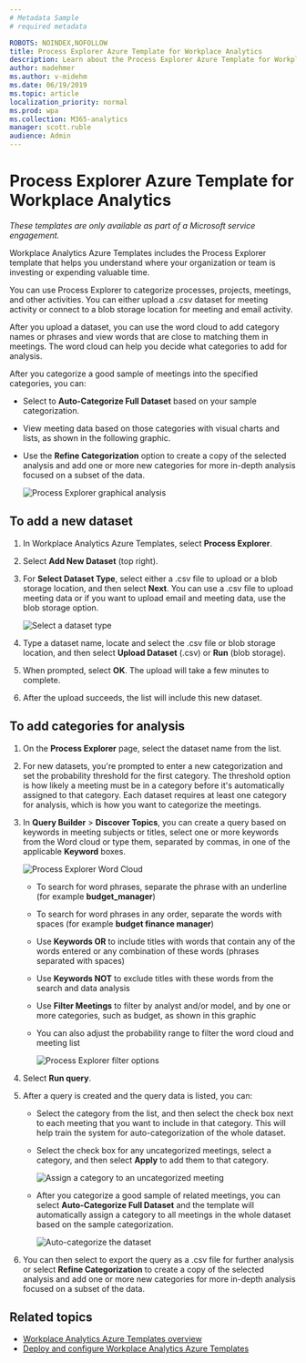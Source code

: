 ```yaml
---
# Metadata Sample
# required metadata

ROBOTS: NOINDEX,NOFOLLOW
title: Process Explorer Azure Template for Workplace Analytics 
description: Learn about the Process Explorer Azure Template for Workplace Analytics and how to use it
author: madehmer
ms.author: v-midehm
ms.date: 06/19/2019
ms.topic: article
localization_priority: normal 
ms.prod: wpa
ms.collection: M365-analytics
manager: scott.ruble
audience: Admin
---
```


# Process Explorer Azure Template for Workplace Analytics

_These templates are only available as part of a Microsoft service engagement._

Workplace Analytics Azure Templates includes the Process Explorer template that helps you understand where your organization or team is investing or expending valuable time.

You can use Process Explorer to categorize processes, projects, meetings, and other activities. You can either upload a .csv dataset for meeting activity or connect to a blob storage location for meeting and email activity.

After you upload a dataset, you can use the word cloud to add category names or phrases and view words that are close to matching them in meetings. The word cloud can help you decide what categories to add for analysis.

After you categorize a good sample of meetings into the specified categories, you can:

* Select to **Auto-Categorize Full Dataset** based on your sample categorization.
* View meeting data based on those categories with visual charts and lists, as shown in the following graphic.
* Use the **Refine Categorization** option to create a copy of the selected analysis and add one or more new categories for more in-depth analysis focused on a subset of the data.

   ![Process Explorer graphical analysis](./images/pexp-refine.png)

## To add a new dataset

1. In Workplace Analytics Azure Templates, select **Process Explorer**.
2. Select **Add New Dataset** (top right).
3. For **Select Dataset Type**, select either a .csv file to upload or a blob storage location, and then select **Next**. You can use a .csv file to upload meeting data or if you want to upload email and meeting data, use the blob storage option.

   ![Select a dataset type](./images/process-explorer.png)

4. Type a dataset name, locate and select the .csv file or blob storage location, and then select **Upload Dataset** (.csv) or **Run** (blob storage).
5. When prompted, select **OK**. The upload will take a few minutes to complete.
6. After the upload succeeds, the list will include this new dataset.

## To add categories for analysis

1. On the **Process Explorer** page, select the dataset name from the list.
2. For new datasets, you're prompted to enter a new categorization and set the probability threshold for the first category. The threshold option is how likely a meeting must be in a category before it's automatically assigned to that category. Each dataset requires at least one category for analysis, which is how you want to categorize the meetings.
3. In **Query Builder** > **Discover Topics**, you can create a query based on keywords in meeting subjects or titles, select one or more keywords from the Word cloud or type them, separated by commas, in one of the applicable **Keyword** boxes.

     ![Process Explorer Word Cloud](./images/pexp-word-cloud.png)

   * To search for word phrases, separate the phrase with an underline (for example **budget_manager**)
   * To search for word phrases in any order, separate the words with spaces (for example **budget finance manager**)
   * Use **Keywords OR** to include titles with words that contain any of the words entered or any combination of these words (phrases separated with spaces)
   * Use **Keywords NOT** to exclude titles with these words from the search and data analysis
   * Use **Filter Meetings** to filter by analyst and/or model, and by one or more categories, such as budget, as shown in this graphic
   * You can also adjust the probability range to filter the word cloud and meeting list

     ![Process Explorer filter options](./images/pexp-filter-options.png)

4. Select **Run query**.
5. After a query is created and the query data is listed, you can:

   * Select the category from the list, and then select the check box next to each meeting that you want to include in that category. This will help train the system for auto-categorization of the whole dataset.
   * Select the check box for any uncategorized meetings, select a category, and then select **Apply** to add them to that category.

      ![Assign a category to an uncategorized meeting](./images/pexp-assign-category.png)

   * After you categorize a good sample of related meetings, you can select **Auto-Categorize Full Dataset** and the template will automatically assign a category to all meetings in the whole dataset based on the sample categorization.

      ![Auto-categorize the dataset](./images/pexp-refine.png)

6. You can then select to export the query as a .csv file for further analysis or select **Refine Categorization** to create a copy of the selected analysis and add one or more new categories for more in-depth analysis focused on a subset of the data.

## Related topics

* [Workplace Analytics Azure Templates overview](./overview.md)
* [Deploy and configure Workplace Analytics Azure Templates](./deploy-configure.md)
